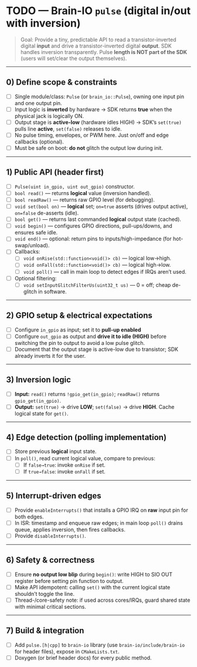 # TODO — Brain-IO `pulse` (digital in/out with inversion)

> Goal: Provide a tiny, predictable API to read a transistor-inverted digital **input** and drive a transistor-inverted digital **output**. SDK handles inversion transparently. Pulse **length is NOT part of the SDK** (users will set/clear the output themselves).

---

## 0) Define scope & constraints
- [ ] Single module/class: `Pulse` (or `brain_io::Pulse`), owning one input pin and one output pin.
- [ ] Input logic is **inverted** by hardware → SDK returns **true** when the physical jack is logically ON.
- [ ] Output stage is **active-low** (hardware idles HIGH) → SDK’s `set(true)` pulls line **active**, `set(false)` releases to idle.
- [ ] No pulse timing, envelopes, or PWM here. Just on/off and edge callbacks (optional).
- [ ] Must be safe on boot: **do not** glitch the output low during init.

---

## 1) Public API (header first)
- [ ] `Pulse(uint in_gpio, uint out_gpio)` constructor.
- [ ] `bool read()` — returns **logical** value (inversion handled).
- [ ] `bool readRaw()` — returns raw GPIO level (for debugging).
- [ ] `void set(bool on)` — **logical** set; `on=true` asserts (drives output active), `on=false` de-asserts (idle).
- [ ] `bool get()` — returns last commanded **logical** output state (cached).
- [ ] `void begin()` — configures GPIO directions, pull-ups/downs, and ensures safe idle.
- [ ] `void end()` — optional: return pins to inputs/high-impedance (for hot-swap/unload).
- [ ] Callbacks:
  - [ ] `void onRise(std::function<void()> cb)` — logical low→high.
  - [ ] `void onFall(std::function<void()> cb)` — logical high→low.
  - [ ] `void poll()` — call in main loop to detect edges if IRQs aren’t used.
- [ ] Optional filtering:
  - [ ] `void setInputGlitchFilterUs(uint32_t us)` — 0 = off; cheap de-glitch in software.

---

## 2) GPIO setup & electrical expectations
- [ ] Configure `in_gpio` as input; set it to **pull-up enabled**
- [ ] Configure `out_gpio` as output and **drive it to idle (HIGH)** before switching the pin to output to avoid a low pulse glitch.
- [ ] Document that the output stage is active-low due to transistor; SDK already inverts it for the user.

---

## 3) Inversion logic
- [ ] **Input:** `read()` returns `!gpio_get(in_gpio)`; `readRaw()` returns `gpio_get(in_gpio)`.
- [ ] **Output:** `set(true)` → drive **LOW**; `set(false)` → drive **HIGH**. Cache logical state for `get()`.

---

## 4) Edge detection (polling implementation)
- [ ] Store previous **logical** input state.
- [ ] In `poll()`, read current logical value, compare to previous:
  - [ ] If `false→true`: invoke `onRise` if set.
  - [ ] If `true→false`: invoke `onFall` if set.

---

## 5) Interrupt-driven edges
- [ ] Provide `enableInterrupts()` that installs a GPIO IRQ on **raw** input pin for both edges.
- [ ] In ISR: timestamp and enqueue raw edges; in main loop `poll()` drains queue, applies inversion, then fires callbacks.
- [ ] Provide `disableInterrupts()`.

---

## 6) Safety & correctness
- [ ] Ensure **no output low blip** during `begin()`: write HIGH to SIO OUT register before setting pin function to output.
- [ ] Make API idempotent: calling `set()` with the current logical state shouldn’t toggle the line.
- [ ] Thread-/core-safety note: if used across cores/IRQs, guard shared state with minimal critical sections.

---

## 7) Build & integration
- [ ] Add `pulse.[h|cpp]` to `brain-io` library (use `brain-io/include/brain-io` for header files), expose in `CMakeLists.txt`.
- [ ] Doxygen (or brief header docs) for every public method.